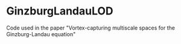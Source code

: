 # GinzburgLandauLOD
Code used in the paper "Vortex-capturing multiscale spaces for the Ginzburg-Landau equation" 
